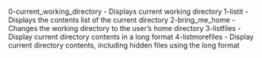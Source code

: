 0-current_working_directory - Displays current working directory
1-listit - Displays the contents list of the current directory
2-bring_me_home - Changes the working directory to the user’s home directory
3-listfiles - Display current directory contents in a long format
4-listmorefiles - Display current directory contents, including hidden files using the long format
